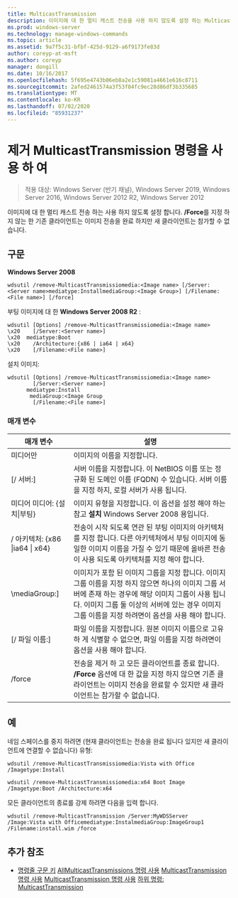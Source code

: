 ```yaml
---
title: MulticastTransmission
description: 이미지에 대 한 멀티 캐스트 전송을 사용 하지 않도록 설정 하는 MulticastTransmission에 대 한 참조 문서입니다.
ms.prod: windows-server
ms.technology: manage-windows-commands
ms.topic: article
ms.assetid: 9a7f5c31-bfbf-425d-9129-a6f9173fe83d
author: coreyp-at-msft
ms.author: coreyp
manager: dongill
ms.date: 10/16/2017
ms.openlocfilehash: 5f695e4743b06eb8a2e1c59081a4661e616c8711
ms.sourcegitcommit: 2afed2461574a3f53f84fc9ec28d86df3b335685
ms.translationtype: MT
ms.contentlocale: ko-KR
ms.lasthandoff: 07/02/2020
ms.locfileid: "85931237"
---
```

# <a name="using-the-remove-multicasttransmission-command"></a>제거 MulticastTransmission 명령을 사용 하 여

> 적용 대상: Windows Server (반기 채널), Windows Server 2019, Windows Server 2016, Windows Server 2012 R2, Windows Server 2012

이미지에 대 한 멀티 캐스트 전송 하는 사용 하지 않도록 설정 합니다. **/Force**를 지정 하지 않는 한 기존 클라이언트는 이미지 전송을 완료 하지만 새 클라이언트는 참가할 수 없습니다.

## <a name="syntax"></a>구문
**Windows Server 2008**
```
wdsutil /remove-MulticastTransmissiomedia:<Image name> [/Server:<Server name>mediatype:InstallmediaGroup:<Image Group>] [/Filename:<File name>] [/force]
```
부팅 이미지에 대 한 **Windows Server 2008 R2** :
```
wdsutil [Options] /remove-MulticastTransmissiomedia:<Image name>
\x20    [/Server:<Server name>]
\x20  mediatype:Boot
\x20    /Architecture:{x86 | ia64 | x64}
\x20    [/Filename:<File name>]
```
설치 이미지:
```
wdsutil [Options] /remove-MulticastTransmissiomedia:<Image name>
        [/Server:<Server name>]
      mediatype:Install
       mediaGroup:<Image Group
        [/Filename:<File name>]
```
### <a name="parameters"></a>매개 변수
|매개 변수|설명|
|-------|--------|
미디어만<Image name>|이미지의 이름을 지정합니다.|
|[/ 서버:<Server name>]|서버 이름을 지정합니다. 이 NetBIOS 이름 또는 정규화 된 도메인 이름 (FQDN) 수 있습니다. 서버 이름을 지정 하지, 로컬 서버가 사용 됩니다.|
미디어 미디어: {설치&#124;부팅}|이미지 유형을 지정합니다. 이 옵션을 설정 해야 하는 참고 **설치** Windows Server 2008 용입니다.|
|/ 아키텍처: {x86 &#124;ia64 &#124; x64}|전송이 시작 되도록 연관 된 부팅 이미지의 아키텍처를 지정 합니다. 다른 아키텍처에서 부팅 이미지에 동일한 이미지 이름을 가질 수 있기 때문에 올바른 전송이 사용 되도록 아키텍처를 지정 해야 합니다.|
|\mediaGroup:<Image group name>]|이미지가 포함 된 이미지 그룹을 지정 합니다. 이미지 그룹 이름을 지정 하지 않으면 하나의 이미지 그룹 서버에 존재 하는 경우에 해당 이미지 그룹이 사용 됩니다. 이미지 그룹 둘 이상의 서버에 있는 경우 이미지 그룹 이름을 지정 하려면이 옵션을 사용 해야 합니다.|
|[/ 파일 이름:<File name>]|파일 이름을 지정합니다. 원본 이미지 이름으로 고유 하 게 식별할 수 없으면, 파일 이름을 지정 하려면이 옵션을 사용 해야 합니다.|
|/force|전송을 제거 하 고 모든 클라이언트를 종료 합니다. **/Force** 옵션에 대 한 값을 지정 하지 않으면 기존 클라이언트는 이미지 전송을 완료할 수 있지만 새 클라이언트는 참가할 수 없습니다.|
## <a name="examples"></a>예
네임 스페이스를 중지 하려면 (현재 클라이언트는 전송을 완료 됩니다 있지만 새 클라이언트에 연결할 수 없습니다) 유형:
```
wdsutil /remove-MulticastTransmissiomedia:Vista with Office
/Imagetype:Install
```
```
wdsutil /remove-MulticastTransmissiomedia:x64 Boot Image
/Imagetype:Boot /Architecture:x64
```
모든 클라이언트의 종료를 강제 하려면 다음을 입력 합니다.
```
wdsutil /remove-MulticastTransmission /Server:MyWDSServer
/Image:Vista with Officemediatype:InstalmediaGroup:ImageGroup1
/Filename:install.wim /force
```
## <a name="additional-references"></a>추가 참조
- [명령줄 구문 키](command-line-syntax-key.md) 
 [AllMulticastTransmissions 명령 사용](using-the-get-allmulticasttransmissions-command.md) 
 [MulticastTransmission 명령 사용](using-the-get-multicasttransmission-command.md) 
 [MulticastTransmission 명령 사용](using-the-new-multicasttransmission-command.md) 
 [하위 명령: MulticastTransmission](subcommand-start-multicasttransmission.md)
